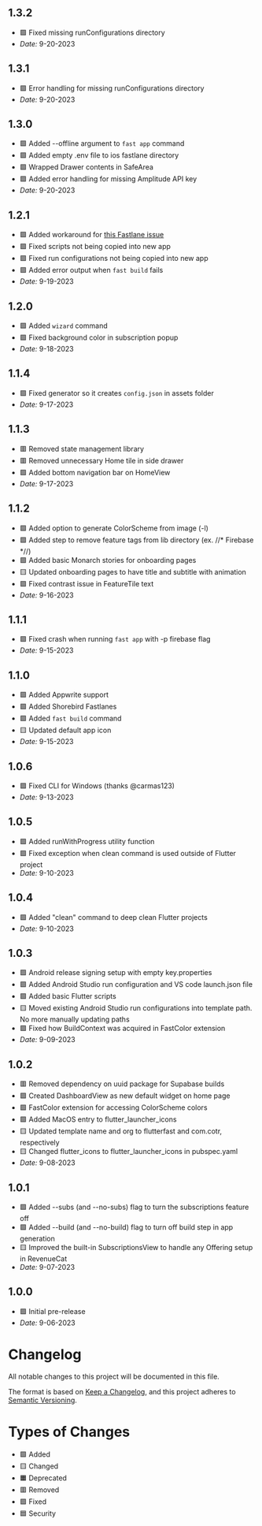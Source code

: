 ## 1.3.2
- 🟪 Fixed missing runConfigurations directory
- *Date:* 9-20-2023

## 1.3.1
- 🟪 Error handling for missing runConfigurations directory
- *Date:* 9-20-2023

## 1.3.0
- 🟩 Added --offline argument to `fast app` command
- 🟩 Added empty .env file to ios fastlane directory
- 🟩 Wrapped Drawer contents in SafeArea
- 🟪 Added error handling for missing Amplitude API key
- *Date:* 9-20-2023

## 1.2.1
- 🟩 Added workaround for [this Fastlane issue](https://github.com/fastlane/fastlane/issues/21507)
- 🟪 Fixed scripts not being copied into new app
- 🟪 Fixed run configurations not being copied into new app
- 🟪 Added error output when `fast build` fails
- *Date:* 9-19-2023

## 1.2.0
- 🟩 Added `wizard` command
- 🟪 Fixed background color in subscription popup
- *Date:* 9-18-2023

## 1.1.4
- 🟪 Fixed generator so it creates `config.json` in assets folder
- *Date:* 9-17-2023

## 1.1.3
- 🟥 Removed state management library
- 🟥 Removed unnecessary Home tile in side drawer
- 🟩 Added bottom navigation bar on HomeView
- *Date:* 9-17-2023

## 1.1.2
- 🟩 Added option to generate ColorScheme from image (-l)
- 🟩 Added step to remove feature tags from lib directory (ex. //* Firebase *//)
- 🟩 Added basic Monarch stories for onboarding pages
- 🟨 Updated onboarding pages to have title and subtitle with animation
- 🟪 Fixed contrast issue in FeatureTile text
- *Date:* 9-16-2023

## 1.1.1
- 🟪 Fixed crash when running `fast app` with -p firebase flag
- *Date:* 9-15-2023

## 1.1.0
- 🟩 Added Appwrite support
- 🟩 Added Shorebird Fastlanes
- 🟩 Added `fast build` command
- 🟨 Updated default app icon
- *Date:* 9-15-2023

## 1.0.6
- 🟪 Fixed CLI for Windows (thanks @carmas123)
- *Date:* 9-13-2023

## 1.0.5
- 🟩 Added runWithProgress utility function
- 🟪 Fixed exception when clean command is used outside of Flutter project
- *Date:* 9-10-2023

## 1.0.4
- 🟩 Added "clean" command to deep clean Flutter projects
- *Date:* 9-10-2023

## 1.0.3
- 🟩 Android release signing setup with empty key.properties
- 🟩 Added Android Studio run configuration and VS code launch.json file
- 🟩 Added basic Flutter scripts
- 🟨 Moved existing Android Studio run configurations into template path. No more manually updating paths
- 🟪 Fixed how BuildContext was acquired in FastColor extension
- *Date:* 9-09-2023

## 1.0.2
- 🟥 Removed dependency on uuid package for Supabase builds
- 🟩 Created DashboardView as new default widget on home page
- 🟩 FastColor extension for accessing ColorScheme colors
- 🟩 Added MacOS entry to flutter_launcher_icons
- 🟨 Updated template name and org to flutterfast and com.cotr, respectively
- 🟨 Changed flutter_icons to flutter_launcher_icons in pubspec.yaml
- *Date:* 9-08-2023

## 1.0.1
- 🟩 Added --subs (and --no-subs) flag to turn the subscriptions feature off
- 🟩 Added --build (and --no-build) flag to turn off build step in app generation
- 🟨 Improved the built-in SubscriptionsView to handle any Offering setup in RevenueCat
- *Date:* 9-07-2023

## 1.0.0
- 🟩 Initial pre-release
- *Date:* 9-06-2023

# Changelog

All notable changes to this project will be documented in this file.

The format is based on [Keep a Changelog](https://keepachangelog.com/en/1.0.0/),
and this project adheres to [Semantic Versioning](https://semver.org/spec/v2.0.0.html).

# Types of Changes
- 🟩 Added
- 🟨 Changed
- 🟧 Deprecated
- 🟥 Removed
- 🟪 Fixed
- 🟦 Security